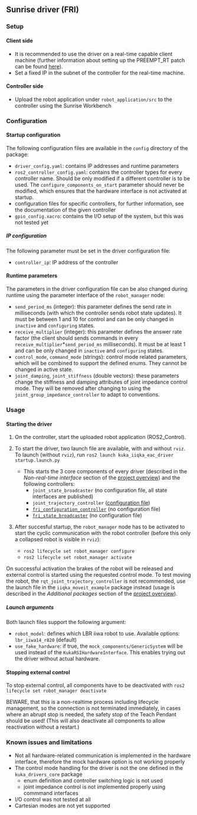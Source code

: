 ## Sunrise driver (FRI)

### Setup

#### Client side
- It is recommended to use the driver on a real-time capable client machine (further information about setting up the PREEMPT_RT patch can be found [here](Realtime.md)).
- Set a fixed IP in the subnet of the controller for the real-time machine.

#### Controller side

- Upload the robot application under `robot_application/src` to the controller using the Sunrise Workbench

### Configuration

#### Startup configuration

The following configuration files are available in the `config` directory of the package:
- `driver_config.yaml`: contains IP addresses and runtime parameters
- `ros2_controller_config.yaml`: contains the controller types for every controller name. Should be only modified if a different controller is to be used. The `configure_components_on_start` parameter should never be modified, which ensures that the hardware interface is not activated at startup.
- configuration files for specific controllers, for further information, see the documentation of the given controller
- `gpio_config.xacro`: contains the I/O setup of the system, but this was not tested yet

##### IP configuration
The following parameter must be set in the driver configuration file:
- `controller_ip`: IP address of the controller

#### Runtime parameters
The parameters in the driver configuration file can be also changed during runtime using the parameter interface of the `robot_manager` node:
- `send_period_ms` (integer): this parameter defines the send rate in milliseconds (with which the controller sends robot state updates). It must be between 1 and 10 for control and can be only changed in `inactive` and `configuring` states.
- `receive_multiplier` (integer): this parameter defines the answer rate factor (the client should sends commands in every `receive_multiplier`*`send_period_ms` milliseconds). It must be at least 1 and can be only changed in `inactive` and `configuring` states.
- `control_mode`, `command_mode` (strings): control mode related parameters, which will be combined to support the defined enums. They cannot be changed in active state.
- `joint_damping`, `joint_stiffness` (double vectors): these parameters change the stiffness and damping attributes of joint impedance control mode. They will be removed after changing to using the `joint_group_impedance_controller` to adapt to conventions.

### Usage

#### Starting the driver

1. On the controller, start the uploaded robot application (ROS2_Control).
2. To start the driver, two launch file are available, with and without `rviz`. To launch (without `rviz`), run `ros2 launch kuka_iiqka_eac_driver startup.launch.py`
    - This starts the 3 core components of every driver (described in the *Non-real-time interface* section of the [project overview](Project%20overview.md)) and the following controllers:
      - `joint_state_broadcaster` (no configuration file, all state interfaces are published)
      - `joint_trajectory_controller` ([configuration file](../../kuka_iiqka_eac_driver/config/joint_trajectory_controller_config.yaml))
      - [`fri_configuration_controller`](https://github.com/kroshu/kuka_controllers?tab=readme-ov-file#fri_configuration_controller) (no configuration file)
      - [`fri_state_broadcaster`](https://github.com/kroshu/kuka_controllers?tab=readme-ov-file#fri_state_broadcaster) (no configuration file)

3. After succesful startup, the `robot_manager` node has to be activated to start the cyclic communication with the robot controller (before this only a collapsed robot is visible in `rviz`):
    - `ros2 lifecycle set robot_manager configure`
    - `ros2 lifecycle set robot_manager activate`

On successful activation the brakes of the robot will be released and external control is started using the requested control mode. To test moving the robot, the `rqt_joint_trajectory_controller` is not recommended, use the launch file in the `iiqka_moveit_example` package instead (usage is described in the *Additional packages* section of the [project overview](Project%20overview.md)).


##### Launch arguments

Both launch files support the following argument:
- `robot_model`: defines which LBR iiwa robot to use. Available options: `lbr_iiwa14_r820` (default)
- `use_fake_hardware`: if true, the `mock_components/GenericSystem` will be used instead of the `KukaRSIHardwareInterface`. This enables trying out the driver without actual hardware.

#### Stopping external control

To stop external control, all components have to be deactivated with `ros2 lifecycle set robot_manager deactivate`

BEWARE, that this is a non-realtime process including lifecycle management, so the connection is not terminated immediately, in cases where an abrupt stop is needed, the safety stop of the Teach Pendant should be used! (This will also deactivate all components to allow reactivation without a restart.)


### Known issues and limitations

- Not all hardware-related communication is implemented in the hardware interface, therefore the mock hardware option is not working properly
- The control mode handling for the driver is not the one defined in the `kuka_drivers_core` package
  - enum definition and controller switching logic is not used
  - joint impedance control is not implemented properly using commmand interfaces
- I/O control was not tested at all
- Cartesian modes are not yet supported